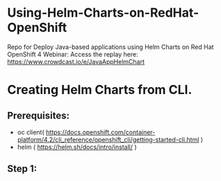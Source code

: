 # Using-Helm-Charts-on-RedHat-OpenShift
Repo for Deploy Java-based applications using Helm Charts on Red Hat OpenShift 4 Webinar: Access the replay here: https://www.crowdcast.io/e/JavaAppHelmChart


# Creating Helm Charts from CLI.

## Prerequisites:
  - oc client( https://docs.openshift.com/container-platform/4.2/cli_reference/openshift_cli/getting-started-cli.html )
  - helm ( https://helm.sh/docs/intro/install/ )

## Step 1: 


